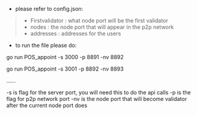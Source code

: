 * please refer to config.json: 

>* Firstvalidator : what node port will be the first validator
>* nodes : the node port that will appear in the p2p network
>* addresses : addresses for the users

* to run the file please do:

go run POS_appoint -s 3000 -p 8891 -nv 8892

go run POS_appoint -s 3001 -p 8892 -nv 8893

......


-s is flag for the server port, you will need this to do the api calls
-p is the flag for p2p network port
-nv is the node port that will become validator after the current node port does